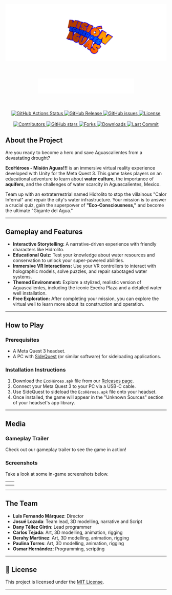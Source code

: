 <div align="center">
    <img alt='EcoHéroes' src='Assets/Logo/Images/LOGOTYPE ECOHEROES UNITY.png'/>
    <br/><br/><br/><br/>
    <img alt='Logo Axis' src='Assets/Logo/Images/AXIS LOGO PNG 2025.png' width='300'/>
    <br/><br/><br/><br/>
    <!-- Main badges -->
    <a href="https://github.com/Axis-Software-Dev/Ecoheroes-Inagua/actions">
        <img alt="GitHub Actions Status" src="https://img.shields.io/github/workflow/status/Axis-Software-Dev/Ecoheroes-Inagua/CI?style=for-the-badge"/>
    </a>
    <a href="https://github.com/Axis-Software-Dev/Ecoheroes-Inagua/releases">
        <img alt="GitHub Release" src="https://img.shields.io/github/v/release/Axis-Software-Dev/Ecoheroes-Inagua?style=for-the-badge"/>
    </a>
    <a href="https://github.com/Axis-Software-Dev/Ecoheroes-Inagua/issues">
        <img alt="GitHub issues" src="https://img.shields.io/github/issues/Axis-Software-Dev/Ecoheroes-Inagua?style=for-the-badge"/>
    </a>
    <a href="https://github.com/Axis-Software-Dev/Ecoheroes-Inagua/blob/main/LICENSE.md">
        <img alt="License" src="https://img.shields.io/github/license/Axis-Software-Dev/Ecoheroes-Inagua?style=for-the-badge"/>
    </a>
    <br/><br/>
    <!-- Extra interesting badges -->
    <a href="https://github.com/Axis-Software-Dev/Ecoheroes-Inagua/graphs/contributors">
        <img alt="Contributors" src="https://img.shields.io/github/contributors/Axis-Software-Dev/Ecoheroes-Inagua?style=for-the-badge"/>
    </a>
    <a href="https://github.com/Axis-Software-Dev/Ecoheroes-Inagua/stargazers">
        <img alt="GitHub stars" src="https://img.shields.io/github/stars/Axis-Software-Dev/Ecoheroes-Inagua?style=for-the-badge"/>
    </a>
    <a href="https://github.com/Axis-Software-Dev/Ecoheroes-Inagua/network/members">
        <img alt="Forks" src="https://img.shields.io/github/forks/Axis-Software-Dev/Ecoheroes-Inagua?style=for-the-badge"/>
    </a>
    <a href="https://github.com/Axis-Software-Dev/Ecoheroes-Inagua/releases">
        <img alt="Downloads" src="https://img.shields.io/github/downloads/Axis-Software-Dev/Ecoheroes-Inagua/total?style=for-the-badge"/>
    </a>
    <a href="https://github.com/Axis-Software-Dev/Ecoheroes-Inagua/commits/main">
        <img alt="Last Commit" src="https://img.shields.io/github/last-commit/Axis-Software-Dev/Ecoheroes-Inagua?style=for-the-badge"/>
    </a>
</div>

## About the Project

Are you ready to become a hero and save Aguascalientes from a devastating drought?

**EcoHéroes - Misión Aguas\!\!\!** is an immersive virtual reality experience developed with Unity for the Meta Quest 3. This game takes players on an educational adventure to learn about **water culture**, the importance of **aquifers**, and the challenges of water scarcity in Aguascalientes, Mexico.

Team up with an extraterrestrial named Hidrolito to stop the villainous "Calor Infernal" and repair the city's water infrastructure. Your mission is to answer a crucial quiz, gain the superpower of **"Eco-Consciousness,"** and become the ultimate "Gigante del Agua."

---

## Gameplay and Features

- **Interactive Storytelling:** A narrative-driven experience with friendly characters like Hidrolito.
- **Educational Quiz:** Test your knowledge about water resources and conservation to unlock your super-powered abilities.
- **Immersive VR Interactions:** Use your VR controllers to interact with holographic models, solve puzzles, and repair sabotaged water systems.
- **Themed Environment:** Explore a stylized, realistic version of Aguascalientes, including the iconic Exedra Plaza and a detailed water well installation.
- **Free Exploration:** After completing your mission, you can explore the virtual well to learn more about its construction and operation.

---

## How to Play

### Prerequisites

- A Meta Quest 3 headset.
- A PC with [SideQuest](https://sidequestvr.com/) (or similar software) for sideloading applications.

### Installation Instructions

1. Download the `EcoHéroes.apk` file from our [Releases page](https://github.com/Axis-Software-Dev/Ecoheroes-Inagua/releases).
2. Connect your Meta Quest 3 to your PC via a USB-C cable.
3. Use SideQuest to sideload the `EcoHéroes.apk` file onto your headset.
4. Once installed, the game will appear in the "Unknown Sources" section of your headset's app library.

---

## Media

### Gameplay Trailer

Check out our gameplay trailer to see the game in action\!

[](https://www.google.com/search?q=link/to/your/youtube-or-vimeo-video)

### Screenshots

Take a look at some in-game screenshots below.

|     |     |
| :-- | :-- |
|     |     |
|     |     |

---

## The Team

- **Luis Fernando Márquez**: Director
- **Josué Lozada**: Team lead, 3D modelling, narrative and Script
- **Dany Téllez Girón**: Lead programmer
- **Carlos Tejada**: Art, 3D modelling, animation, rigging
- **Derahy Martínez**: Art, 3D modelling, animation, rigging
- **Paulina Torres**: Art, 3D modelling, animation, rigging
- **Osmar Hernández**: Programming, scripting

---

## 📝 License

This project is licensed under the [MIT License](LICENSE.md).

---
